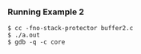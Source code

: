 

### Running Example 2 

```
$ cc -fno-stack-protector buffer2.c 
$ ./a.out 
$ gdb -q -c core 
```


